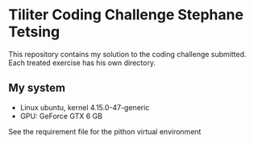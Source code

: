 # Tiliter Coding Challenge Stephane Tetsing

This repository contains my solution to the coding challenge submitted. Each treated  exercise has his own directory.

## My system
-   Linux ubuntu, kernel 4.15.0-47-generic
-   GPU: GeForce GTX  6 GB

See the requirement file for the pithon virtual environment
